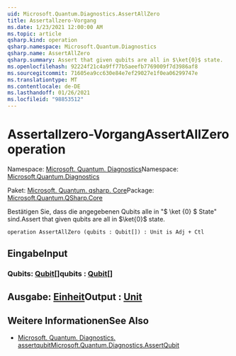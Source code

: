 ```yaml
---
uid: Microsoft.Quantum.Diagnostics.AssertAllZero
title: Assertallzero-Vorgang
ms.date: 1/23/2021 12:00:00 AM
ms.topic: article
qsharp.kind: operation
qsharp.namespace: Microsoft.Quantum.Diagnostics
qsharp.name: AssertAllZero
qsharp.summary: Assert that given qubits are all in $\ket{0}$ state.
ms.openlocfilehash: 92224f21c4a9ff77b5aeefb7769009f7d3986af8
ms.sourcegitcommit: 71605ea9cc630e84e7ef29027e1f0ea06299747e
ms.translationtype: MT
ms.contentlocale: de-DE
ms.lasthandoff: 01/26/2021
ms.locfileid: "98853512"
---
```

# <a name="assertallzero-operation"></a><span data-ttu-id="2d5af-102">Assertallzero-Vorgang</span><span class="sxs-lookup"><span data-stu-id="2d5af-102">AssertAllZero operation</span></span>

<span data-ttu-id="2d5af-103">Namespace: [Microsoft. Quantum. Diagnostics](xref:Microsoft.Quantum.Diagnostics)</span><span class="sxs-lookup"><span data-stu-id="2d5af-103">Namespace: [Microsoft.Quantum.Diagnostics](xref:Microsoft.Quantum.Diagnostics)</span></span>

<span data-ttu-id="2d5af-104">Paket: [Microsoft. Quantum. qsharp. Core](https://nuget.org/packages/Microsoft.Quantum.QSharp.Core)</span><span class="sxs-lookup"><span data-stu-id="2d5af-104">Package: [Microsoft.Quantum.QSharp.Core](https://nuget.org/packages/Microsoft.Quantum.QSharp.Core)</span></span>


<span data-ttu-id="2d5af-105">Bestätigen Sie, dass die angegebenen Qubits alle in "$ \ket {0} $ State" sind.</span><span class="sxs-lookup"><span data-stu-id="2d5af-105">Assert that given qubits are all in $\ket{0}$ state.</span></span>

```qsharp
operation AssertAllZero (qubits : Qubit[]) : Unit is Adj + Ctl
```


## <a name="input"></a><span data-ttu-id="2d5af-106">Eingabe</span><span class="sxs-lookup"><span data-stu-id="2d5af-106">Input</span></span>

### <a name="qubits--qubit"></a><span data-ttu-id="2d5af-107">Qubits: [Qubit](xref:microsoft.quantum.lang-ref.qubit)[]</span><span class="sxs-lookup"><span data-stu-id="2d5af-107">qubits : [Qubit](xref:microsoft.quantum.lang-ref.qubit)[]</span></span>





## <a name="output--unit"></a><span data-ttu-id="2d5af-108">Ausgabe: [Einheit](xref:microsoft.quantum.lang-ref.unit)</span><span class="sxs-lookup"><span data-stu-id="2d5af-108">Output : [Unit](xref:microsoft.quantum.lang-ref.unit)</span></span>



## <a name="see-also"></a><span data-ttu-id="2d5af-109">Weitere Informationen</span><span class="sxs-lookup"><span data-stu-id="2d5af-109">See Also</span></span>

- [<span data-ttu-id="2d5af-110">Microsoft. Quantum. Diagnostics. assertqubit</span><span class="sxs-lookup"><span data-stu-id="2d5af-110">Microsoft.Quantum.Diagnostics.AssertQubit</span></span>](xref:Microsoft.Quantum.Diagnostics.AssertQubit)